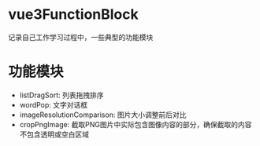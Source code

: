 # vue3FunctionBlock
记录自己工作学习过程中，一些典型的功能模块

# 功能模块
- listDragSort: 列表拖拽排序
- wordPop: 文字对话框
- imageResolutionComparison: 图片大小调整前后对比
- cropPngImage: 截取PNG图片中实际包含图像内容的部分，确保截取的内容不包含透明或空白区域
